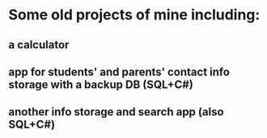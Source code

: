 # Some old projects of mine including:
## a calculator
## app for students' and parents' contact info storage with a backup DB (SQL+C#)
## another info storage and search app (also SQL+C#)
